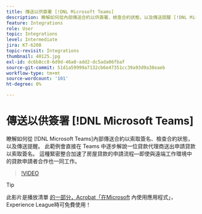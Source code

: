 ```yaml
---
title: 傳送以供簽署 [!DNL Microsoft Teams]
description: 瞭解如何從內部傳送合約以供簽署、檢查合約狀態，以及傳送提醒 [!DNL Microsoft Teams]
feature: Integrations
role: User
topic: Integrations
level: Intermediate
jira: KT-6208
topic-revisit: Integrations
thumbnail: 40125.jpg
exl-id: dc6b8cc8-6d9d-46a0-add2-dc5ada06fbaf
source-git-commit: 51d1a59999a7132cb6e47351cc39a93d9a38eaeb
workflow-type: tm+mt
source-wordcount: '101'
ht-degree: 0%

---
```


# 傳送以供簽署 [!DNL Microsoft Teams]

瞭解如何從 [!DNL Microsoft Teams]內部傳送合約以索取簽名、檢查合約狀態，以及傳送提醒。 此範例會直接在 Teams 中逐步解說一位貸款代理商送出申請貸款以索取簽名。 這種緊密整合加速了房屋貸款的申請流程—即使與遠端工作環境中的貸款申請者合作也一同工作。

>[!VIDEO](https://video.tv.adobe.com/v/346545?quality=12&learn=on&hidetitle=true)

>[!TIP]
>
>此影片是播放清單 [的一部分，Acrobat「在Microsoft](https://experienceleague.adobe.com/en/playlists/acrobat-sign-integrate-microsoft-apps) 內使用應用程式」，Experience League時可免費使用！
